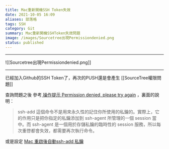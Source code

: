 ```yaml
---
title: Mac重新開機SSH Token失效
date: 2021-10-05 16:09
aliases: 部落格 
tags: SSH
category: Git
summary: Mac重新開機SSHToken失效問題
image: /images/Sourcetree出現Permissiondenied.png
status: published
---
```



---

![[Sourcetree出現Permissiondenied.png]]

---

已經加入Github的SSH Token了，再次的PUSH還是會產生 [[SourceTree權限問題]]

查詢問題之後 參考[ 操作提示 Permission denied, please try again](https://www.twblogs.net/a/5cc1dbe7bd9eee3aed78a30f) ，裏面的說明：

>ssh-add 這個命令不是用來永久性的記住你所使用的私鑰的。實際上，它的作用只是把你指定的私鑰添加到 ssh-agent 所管理的一個 session 當中。而 ssh-agent 是一個用於存儲私鑰的臨時性的 session 服務，所以每次重啓都會失效，都需要再次執行命令。

或是設定 [Mac 重啟後自動ssh-add 私鑰](https://mednoter.com/ssh-add-automatically.html)